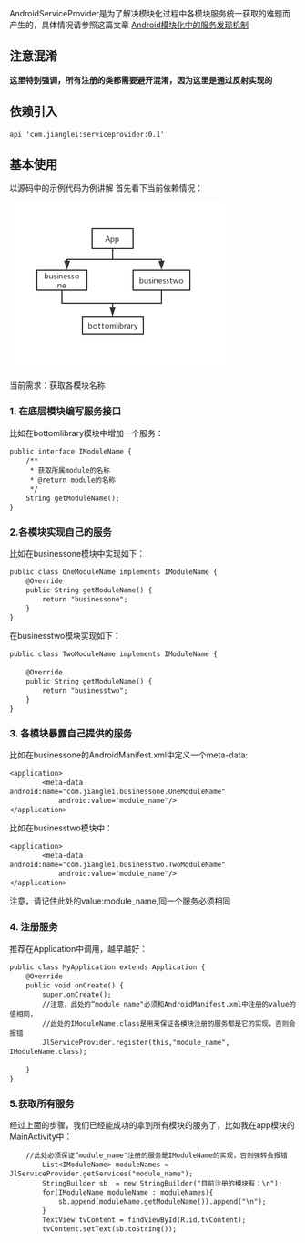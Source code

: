 AndroidServiceProvider是为了解决模块化过程中各模块服务统一获取的难题而产生的，具体情况请参照这篇文章
[Android模块化中的服务发现机制](https://www.jianshu.com/p/de432a82ed93)

## 注意混淆
**这里特别强调，所有注册的类都需要避开混淆，因为这里是通过反射实现的**

## 依赖引入
```
api 'com.jianglei:serviceprovider:0.1'
```

## 基本使用
以源码中的示例代码为例讲解
首先看下当前依赖情况：

![依赖情况](./dep.png)

当前需求：获取各模块名称

### 1. 在底层模块编写服务接口
比如在bottomlibrary模块中增加一个服务：
```
public interface IModuleName {
    /**
     * 获取所属module的名称
     * @return module的名称
     */
    String getModuleName();
}
```
### 2.各模块实现自己的服务
比如在businessone模块中实现如下：
```
public class OneModuleName implements IModuleName {
    @Override
    public String getModuleName() {
        return "businessone";
    }
}
```
在businesstwo模块实现如下：
```
public class TwoModuleName implements IModuleName {

    @Override
    public String getModuleName() {
        return "businesstwo";
    }
}
```
### 3. 各模块暴露自己提供的服务
比如在businessone的AndroidManifest.xml中定义一个meta-data:
```
<application>
        <meta-data android:name="com.jianglei.businessone.OneModuleName"
            android:value="module_name"/>
</application>
```
比如在businesstwo模块中：
```
<application>
        <meta-data android:name="com.jianglei.businesstwo.TwoModuleName"
            android:value="module_name"/>
</application>
```

注意，请记住此处的value:module_name,同一个服务必须相同
### 4. 注册服务
推荐在Application中调用，越早越好：
```
public class MyApplication extends Application {
    @Override
    public void onCreate() {
        super.onCreate();
        //注意，此处的“module_name"必须和AndroidManifest.xml中注册的value的值相同，
        //此处的IModuleName.class是用来保证各模块注册的服务都是它的实现，否则会报错
        JlServiceProvider.register(this,"module_name", IModuleName.class);
      
    }
}
```

### 5.获取所有服务
经过上面的步骤，我们已经能成功的拿到所有模块的服务了，比如我在app模块的MainActivity中：
```
	//此处必须保证”module_name"注册的服务是IModuleName的实现，否则强转会报错
        List<IModuleName> moduleNames = JlServiceProvider.getServices("module_name");
        StringBuilder sb  = new StringBuilder("目前注册的模块有：\n");
        for(IModuleName moduleName : moduleNames){
            sb.append(moduleName.getModuleName()).append("\n");
        }
        TextView tvContent = findViewById(R.id.tvContent);
        tvContent.setText(sb.toString());
```